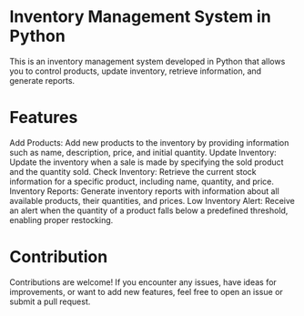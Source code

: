 # Inventory Management System in Python
This is an inventory management system developed in Python that allows you to control products, update inventory, retrieve information, and generate reports.

# Features
Add Products: Add new products to the inventory by providing information such as name, description, price, and initial quantity.
Update Inventory: Update the inventory when a sale is made by specifying the sold product and the quantity sold.
Check Inventory: Retrieve the current stock information for a specific product, including name, quantity, and price.
Inventory Reports: Generate inventory reports with information about all available products, their quantities, and prices.
Low Inventory Alert: Receive an alert when the quantity of a product falls below a predefined threshold, enabling proper restocking.

# Contribution
Contributions are welcome! If you encounter any issues, have ideas for improvements, or want to add new features, feel free to open an issue or submit a pull request.
